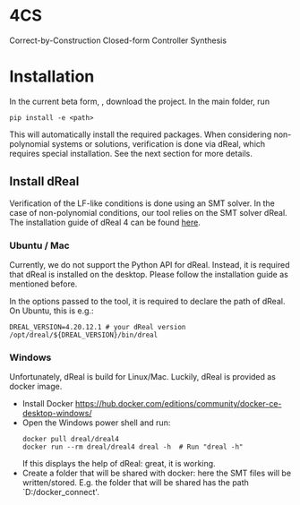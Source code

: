 # 4CS

Correct-by-Construction Closed-form Controller Synthesis

# Installation
In the current beta form, , download the project. In the main folder, run
```
pip install -e <path>
```
This will automatically install the required packages. When considering non-polynomial systems or solutions, verification is done via dReal, which requires special installation. See the next section for more details.

## Install dReal 
Verification of the LF-like conditions is done using an SMT solver. In the case of non-polynomial conditions, our tool relies on the SMT solver dReal. The installation guide of dReal 4 can be found [here](https://github.com/dreal/dreal4}{https://github.com/dreal/dreal4).

### Ubuntu / Mac
Currently, we do not support the Python API for dReal. Instead, it is required that dReal is installed on the desktop. Please follow the installation guide as mentioned before. 

In the options passed to the tool, it is required to declare the path of dReal. On Ubuntu, this is e.g.:
```
DREAL_VERSION=4.20.12.1 # your dReal version
/opt/dreal/${DREAL_VERSION}/bin/dreal
```

### Windows
Unfortunately, dReal is build for Linux/Mac. Luckily, dReal is provided as docker image.
* Install Docker https://hub.docker.com/editions/community/docker-ce-desktop-windows/
* Open the Windows power shell and run:
    ```
    docker pull dreal/dreal4
    docker run --rm dreal/dreal4 dreal -h  # Run "dreal -h" 
    ```
    If this displays the help of dReal: great, it is working.
* Create a folder that will be shared with docker: here the SMT files will be written/stored. E.g. the folder that will be shared has the path `D:/docker$\_$connect'.

